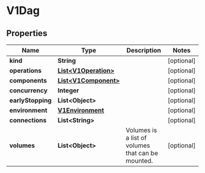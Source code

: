 

# V1Dag


## Properties

| Name | Type | Description | Notes |
|------------ | ------------- | ------------- | -------------|
|**kind** | **String** |  |  [optional] |
|**operations** | [**List&lt;V1Operation&gt;**](V1Operation.md) |  |  [optional] |
|**components** | [**List&lt;V1Component&gt;**](V1Component.md) |  |  [optional] |
|**concurrency** | **Integer** |  |  [optional] |
|**earlyStopping** | **List&lt;Object&gt;** |  |  [optional] |
|**environment** | [**V1Environment**](V1Environment.md) |  |  [optional] |
|**connections** | **List&lt;String&gt;** |  |  [optional] |
|**volumes** | **List&lt;Object&gt;** | Volumes is a list of volumes that can be mounted. |  [optional] |



